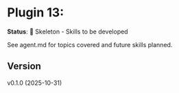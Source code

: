 # Plugin 13: 

**Status**: 🚧 Skeleton - Skills to be developed

See agent.md for topics covered and future skills planned.

## Version
v0.1.0 (2025-10-31)
